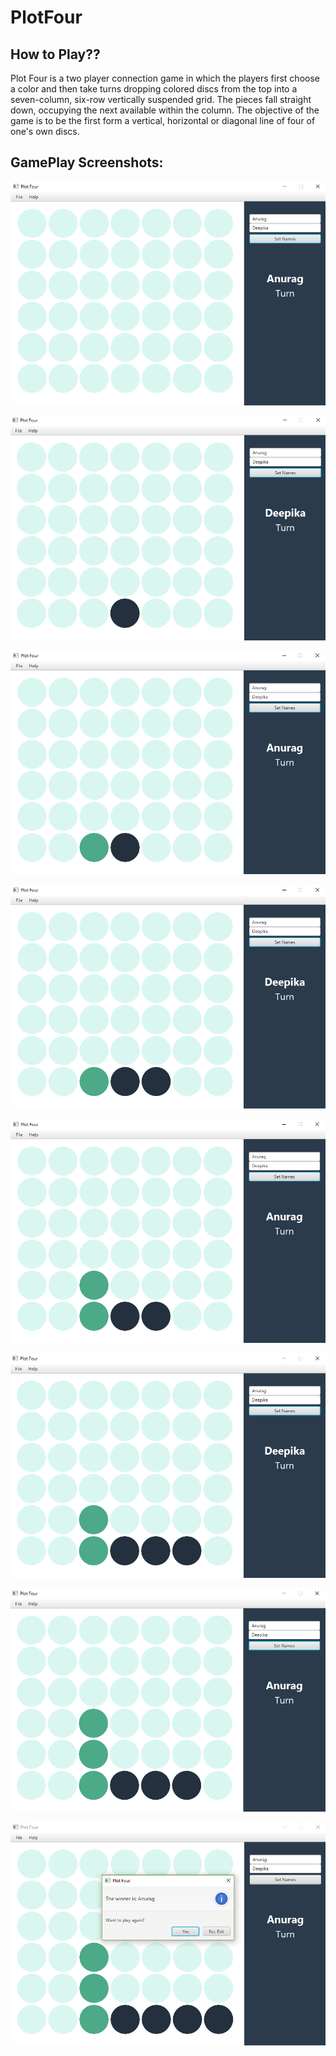# PlotFour


## How to Play??

Plot Four is a two player connection game in which
the players first choose a color and then take turns 
dropping colored discs from the top into a seven-column,
six-row vertically suspended grid.
The pieces fall straight down, occupying the next
available within the column.
The objective of the game is to be the first form a
vertical, horizontal or diagonal line of four of one's
own discs.

## GamePlay Screenshots:

![Screenshot-1](https://github.com/kmranrg/PlotFour/blob/master/out/artifacts/PlotFour_jar/ss/1.PNG)

![Screenshot-2](https://github.com/kmranrg/PlotFour/blob/master/out/artifacts/PlotFour_jar/ss/2.PNG)

![Screenshot-3](https://github.com/kmranrg/PlotFour/blob/master/out/artifacts/PlotFour_jar/ss/3.PNG)

![Screenshot-4](https://github.com/kmranrg/PlotFour/blob/master/out/artifacts/PlotFour_jar/ss/4.PNG)

![Screenshot-5](https://github.com/kmranrg/PlotFour/blob/master/out/artifacts/PlotFour_jar/ss/5.PNG)

![Screenshot-6](https://github.com/kmranrg/PlotFour/blob/master/out/artifacts/PlotFour_jar/ss/6.PNG)

![Screenshot-7](https://github.com/kmranrg/PlotFour/blob/master/out/artifacts/PlotFour_jar/ss/7.PNG)

![Screenshot-8](https://github.com/kmranrg/PlotFour/blob/master/out/artifacts/PlotFour_jar/ss/8.PNG)
